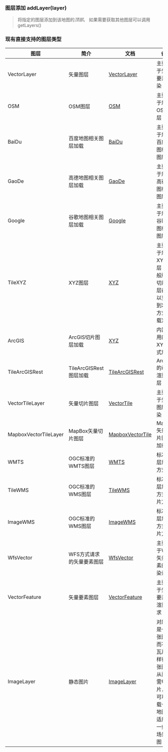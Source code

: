 ### 图层添加 addLayer(layer)

> 将指定的图层添加到该地图的*顶部*。 如果需要获取其他图层可以调用getLayers()

### 现有直接支持的图层类型

| 图层 | 简介 | 文档 | 备注 |
| --- | --- | --- | --- |
| VectorLayer | 矢量图层 | [VectorLayer](api/layer/vector.md) | 主要用于矢量要素渲染 |
| OSM | OSM图层 | [OSM](api/layer/OSM.md) | 主要用于加载OSM图层 |
| BaiDu | 百度地图相关图层加载 | [BaiDu](api/layer/BaiDu.md) | 主要用于加载百度地图相关图层 |
| GaoDe | 高德地图相关图层加载 | [GaoDe](api/layer/GaoDe.md) | 主要用于加载高德地图相关图层 |
| Google | 谷歌地图相关图层加载 | [Google](api/layer/Google.md) | 主要用于加载谷歌地图相关图层 |
| TileXYZ | XYZ图层 | [XYZ](api/layer/XYZ.md) | 主要用于加载XYZ图层（一般所有切片图层都可以变换到XYZ方式加载） |
| ArcGIS | ArcGIS切片图层加载 | [XYZ](api/layer/XYZ.md) | 内置使用的XYZ方式加载 |
| TileArcGISRest | TileArcGISRest图层加载 | [TileArcGISRest](api/layer/TileArcGISRest.md) | ArcGIS的动态渲染图层 |
| VectorTileLayer | 矢量切片图层 | [VectorTile](api/layer/vectorTile.md) | 主要用于矢量图层渲染 |
| MapboxVectorTileLayer | MapBox矢量切片图层 | [MapboxVectorTile](api/layer/MapboxVectorTile.md) | MapBox矢量切片图层加载 |
| WMTS | OGC标准的WMTS图层 | [WMTS](api/layer/wmts.md) | 标准图层加载方式 |
| TileWMS | OGC标准的WMS图层 | [TileWMS](api/layer/TileWMS.md) | 标准图层加载方式(切片方式) |
| ImageWMS | OGC标准的WMS图层 | [ImageWMS](api/layer/ImageWMS.md) | 标准图层加载方式(切片方式) |
| WfsVector | WFS方式请求的矢量要素图层 | [WfsVector](api/layer/WfsVector.md) | 主要用于WFS矢量要素的渲染请求 |
| VectorFeature | 矢量要素图层 | [VectorFeature](api/layer/VectorFeature.md) | 主要用于矢量要素的渲染请求 |
| ImageLayer | 静态图片 | [ImageLayer](api/layer/ImageLayer.md) | 对应的是一整张图，而不像瓦片那样很多张图，从而无需切片，也可以加载一些地图，适用于一些小场景地图 |
